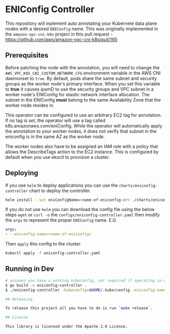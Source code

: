 # ENIConfig Controller

This repository will inplement auto annotating your Kubernete data plane nodes
with a desired `ENIConfig` name. This was originally implemented in the
`amazon-vpc-cni-k8s` project in this pull request - https://github.com/aws/amazon-vpc-cni-k8s/pull/165

## Prerequisites

Before patching the node with the annotation, you will need to change the `AWS_VPC_K8S_CNI_CUSTOM_NETWORK_CFG` environment variable in the AWS CNI daemonset to `true`. By default, pods share the same subnet and security groups as the worker node's primary interface. When you set this variable to **true** it causes ipamD to use the security groups and VPC subnet in a worker node's ENIConfig for elastic network interface allocation. The subnet in the ENIConfig **must** belong to the same Availability Zone that the worker node resides in.

This operator can be configured to use an arbitrary EC2 tag for annotation.  If no tag is set, the operator will use a tag called k8s.amazonaws.com/eniConfig. While the operator will automatically apply the annotation to your worker nodes, it does not verify that subnet in the eniconfig is in the same AZ as the worker node.

The worker nodes also have to be assigned an IAM role with a policy that allows the DescribeTags action to the EC2 instance.  This is configured by default when you use eksctl to provision a cluster.

## Deploying

If you use `helm` to deploy applications you can use the
`charts/eniconfig-controller` chart to deploy the controller.

```bash
helm install --set eniConfigName=<name-of-eniconfig-cr> ./charts/eniconfig-controller
```

If you do not use `helm` you can download the config file using the below steps
`wget` or `curl -o` the `configs/eniconfig-controller.yaml` then modify the
`args` to represent the proper `ENIConfig` name. E.G.

```yaml
args:
- --eniconfig-name=<name-of-eniconfig>
```

Then `apply` this config to the cluster.

```bash
kubectl apply -f eniconfig-controller.yaml
```

## Running in Dev

```sh
# assumes you have a working kubeconfig, not required if operating in-cluster
$ go build -o eniconfig-controller .
$ ./eniconfig-controller -kubeconfig=$HOME/.kube/config -eniconfig-name=name-of-eni

## Releasing

To release this project all you have to do is run `make release`.

## License

This library is licensed under the Apache 2.0 License.